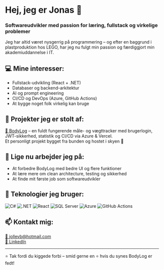 # Hej, jeg er Jonas 👋  
### Softwareudvikler med passion for læring, fullstack og virkelige problemer

Jeg har altid været nysgerrig på programmering – og efter en baggrund i plastproduktion hos LEGO, har jeg nu fulgt min passion og færdiggjort min akademiuddannelse i IT.

## 💻 Mine interesser:
- Fullstack-udvikling (React + .NET)
- Databaser og backend-arkitektur
- AI og prompt engineering
- CI/CD og DevOps (Azure, GitHub Actions)
- At bygge noget folk virkelig kan bruge

## 🔨 Projekter jeg er stolt af:
[🧠 BodyLog](https://github.com/jollejonas/BodyLog) – en fuldt fungerende måle- og vægttracker med brugerlogin, JWT-sikkerhed, statistik og CI/CD via Azure & Vercel.  
Et personligt projekt bygget fra bunden og hostet i skyen 💪

## 🎯 Lige nu arbejder jeg på:
- At forbedre BodyLog med bedre UI og flere funktioner
- At lære mere om clean architecture, testing og sikkerhed
- At finde mit første job som softwareudvikler

## 🚀 Teknologier jeg bruger:
![C#](https://img.shields.io/badge/-C%23-239120?style=flat-square&logo=c-sharp&logoColor=white)
![.NET](https://img.shields.io/badge/-.NET-512BD4?style=flat-square&logo=dotnet&logoColor=white)
![React](https://img.shields.io/badge/-React-61DAFB?style=flat-square&logo=react&logoColor=black)
![SQL Server](https://img.shields.io/badge/-SQL%20Server-CC2927?style=flat-square&logo=microsoft-sql-server&logoColor=white)
![Azure](https://img.shields.io/badge/-Azure-0078D4?style=flat-square&logo=microsoft-azure&logoColor=white)
![GitHub Actions](https://img.shields.io/badge/-GitHub%20Actions-2088FF?style=flat-square&logo=github-actions&logoColor=white)

## 📫 Kontakt mig:
[📧 jollevb@hotmail.com](mailto:jollevb@hotmail.com)  
[💼 LinkedIn](https://www.linkedin.com/in/jonasjensen92/)

---

⭐ Tak fordi du kiggede forbi – smid gerne en ⭐️ hvis du synes BodyLog er fedt!
